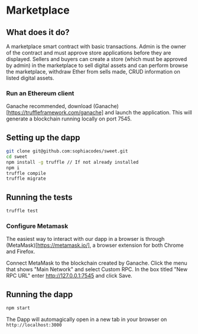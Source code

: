 # Marketplace

## What does it do?

A marketplace smart contract with basic transactions. Admin is the owner of the contract and must approve store applications before they are displayed. Sellers and buyers can create a store (which must be approved by admin) in the marketplace to sell digital assets and can perform browse the marketplace, withdraw Ether from sells made, CRUD information on listed digital assets. 

### Run an Ethereum client

Ganache recommended, download (Ganache)[https://truffleframework.com/ganache] and launch the application. This will generate a blockchain running locally on port 7545.

## Setting up the dapp

```bash
git clone git@github.com:sophiacodes/sweet.git
cd sweet
npm install -g truffle // If not already installed
npm i
truffle compile
truffle migrate
```

## Running the tests

```bash
truffle test
```

### Configure Metamask

The easiest way to interact with our dapp in a browser is through (MetaMask)[https://metamask.io/], a browser extension for both Chrome and Firefox.

Connect MetaMask to the blockchain created by Ganache. Click the menu that shows "Main Network" and select Custom RPC. In the box titled "New RPC URL" enter http://127.0.0.1:7545 and click Save. 

## Running the dapp

```bash
npm start
```
The Dapp will automagically open in a new tab in your browser on `http://localhost:3000`
